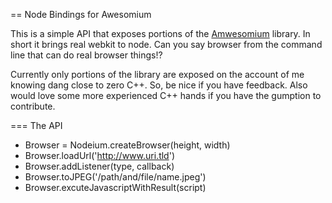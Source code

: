 == Node Bindings for Awesomium

This is a simple API that exposes portions of the [Amwesomium](http://awesomium.com) library. In short it brings real webkit to node. Can you say browser from the command line that can do real browser things!?

Currently only portions of the library are exposed on the account of me knowing dang close to zero C++. So, be nice if you have feedback. Also would love some more experienced C++ hands if you have the gumption to contribute.

=== The API
 * Browser = Nodeium.createBrowser(height, width)
 * Browser.loadUrl('http://www.uri.tld')
 * Browser.addListener(type, callback)
 * Browser.toJPEG('/path/and/file/name.jpeg')
 * Browser.excuteJavascriptWithResult(script)
